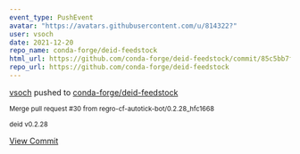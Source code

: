 ```yaml
---
event_type: PushEvent
avatar: "https://avatars.githubusercontent.com/u/814322?"
user: vsoch
date: 2021-12-20
repo_name: conda-forge/deid-feedstock
html_url: https://github.com/conda-forge/deid-feedstock/commit/85c5bb7fa8d6fe875236ebbc51e755778aca3448
repo_url: https://github.com/conda-forge/deid-feedstock
---
```


<a href='https://github.com/vsoch' target='_blank'>vsoch</a> pushed to <a href='https://github.com/conda-forge/deid-feedstock' target='_blank'>conda-forge/deid-feedstock</a>

<small>Merge pull request #30 from regro-cf-autotick-bot/0.2.28_hfc1668

deid v0.2.28</small>

<a href='https://github.com/conda-forge/deid-feedstock/commit/85c5bb7fa8d6fe875236ebbc51e755778aca3448' target='_blank'>View Commit</a>